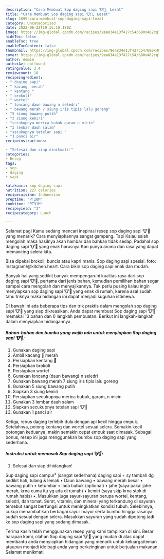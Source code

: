 ```yaml
---
description: "Cara Membuat Sop daging sapi 🐮🐄, Lezat"
title: "Cara Membuat Sop daging sapi 🐮🐄, Lezat"
slug: 1699-cara-membuat-sop-daging-sapi-lezat
category: Uncategorized
date: 2022-06-22T19:36:10.180Z
image: https://img-global.cpcdn.com/recipes/9ea834e13f427c54/680x482cq70/sop-daging-sapi-foto-resep-utama.jpg
hideToc: false
enableToc: true
enableTocContent: false
thumbnail: https://img-global.cpcdn.com/recipes/9ea834e13f427c54/680x482cq70/sop-daging-sapi-foto-resep-utama.jpg
cover: https://img-global.cpcdn.com/recipes/9ea834e13f427c54/680x482cq70/sop-daging-sapi-foto-resep-utama.jpg
author: Admin
authorAv: notfound
ratingvalue: 3.4
reviewcount: 18
recipeingredient:
- " daging sapi"
- " kacang  merah"
- " kentang "
- " brokoli"
- " wortel"
- " loncang daun bawang n seledri"
- " bawang merah 7 siung iris tipis lalu goreng"
- "5 siung bawang putih"
- "3 siung kemiri"
- "secukupnya merica bubuk garam n micin"
- "3 lembar dauh salam"
- "secukupnya tetelan sapi "
- "1 panci air"
recipeinstructions:

- "Selesai dan siap dinikmati!"
categories:
- Resep
tags:
- sop
- daging
- sapi

katakunci: sop daging sapi 
nutrition: 227 calories
recipecuisine: Indonesian
preptime: "PT28M"
cooktime: "PT31M"
recipeyield: "3"
recipecategory: Lunch

---
```



Selamat pagi Kamu sedang mencari inspirasi resep sop daging sapi 🐮🐄 yang menarik? Cara menyiapkannya sangat gampang. Tapi Kalau salah mengolah maka hasilnya akan hambar dan bahkan tidak sedap. Padahal sop daging sapi 🐮🐄 yang enak harusnya Kan punya aroma dan rasa yang dapat memancing selera kita.


Bisa dipakai brokoli, buncis atau kapri manis. Sop daging sapi spesial. foto: Instagram/@kitchen.heart. Cara bikin sop daging sapi enak dan mudah.

Banyak hal yang sedikit banyak mempengaruhi kualitas rasa dari sop daging sapi 🐮🐄, pertama dari jenis bahan, kemudian pemilihan bahan segar sampai cara mengolah dan menyajikannya. Tak perlu pusing kalau ingin menyiapkan sop daging sapi 🐮🐄 yang enak di rumah, karena asal sudah tahu triknya maka hidangan ini dapat menjadi suguhan istimewa.


Di bawah ini ada beberapa tips dan trik praktis dalam mengolah sop daging sapi 🐮🐄 yang siap dikreasikan. Anda dapat membuat Sop daging sapi 🐮🐄 memakai 13 bahan dan 0 langkah pembuatan. Berikut ini langkah-langkah dalam menyiapkan hidangannya.

<!--inarticleads1-->

##### Bahan-bahan dan bumbu yang wajib ada untuk menyiapkan Sop daging sapi 🐮🐄:

1. Gunakan  daging sapi
1. Ambil  kacang 🥜 merah
1. Persiapkan  kentang 🥔
1. Persiapkan  brokoli
1. Persiapkan  wortel
1. Gunakan  loncang (daun bawang) n seledri
1. Gunakan  bawang merah 7 siung iris tipis lalu goreng
1. Gunakan 5 siung bawang putih
1. Siapkan 3 siung kemiri
1. Persiapkan secukupnya merica bubuk, garam, n micin
1. Gunakan 3 lembar dauh salam
1. Siapkan secukupnya tetelan sapi 🐮🐄
1. Gunakan 1 panci air


Ketiga, rebus daging terlebih dulu dengan api kecil hingga empuk. Setelahnya, potong kentang dan wortel sesuai selera. Semakin kecil potongan keduanya, makin semakin cepat empuk saat dimasak. Sebagai bonus, resep ini juga menggunakan bumbu sop daging sapi yang sederhana. 

<!--inarticleads2-->

##### Instruksi untuk memasak Sop daging sapi 🐮🐄:


1. Selesai dan siap dihidangkan!

Sup daging sapi campur² (sangat sederhana) daging sapi + sy tambah dg sedikit hati, tulang &amp; lemak • Daun bawang • bawang merah besar • bawang putih • ketumbar • lada bubuk (optional) • jahe (saya pakai jahe merah, krna cuma itu yg ada di rumah) • kemiri (saya skip krna stok di rumah habis) •. Masukkan juga sayur-sayuran berupa wortel, kentang, seledri, dan tomat. Serat, vitamin, dan mineral yang terkandung di sayuran tersebut sangat berfungsi untuk meningkatkan kondisi tubuh. Selebihnya, cukup menambahkan berbagai sayur mayur serta bumbu hingga rasanya sudah sesuai dengan selera. Masukkan sayuran yang sudah dipotong tadi ke sop daging sapi yang sedang dimasak. 

Terima kasih telah menggunakan resep yang kami tampilkan di sini. Besar harapan kami, olahan Sop daging sapi 🐮🐄 yang mudah di atas dapat membantu anda menyiapkan hidangan yang menarik untuk keluarga/teman ataupun menjadi ide bagi anda yang berkeinginan untuk berjualan makanan. Selamat menikmati
